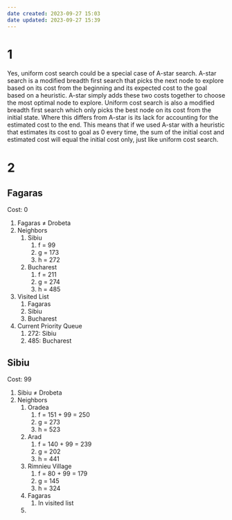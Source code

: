 ```yaml
---
date created: 2023-09-27 15:03
date updated: 2023-09-27 15:39
---
```


# 1

Yes, uniform cost search could be a special case of A-star search. A-star search is a modified breadth first search that picks the next node to explore based on its cost from the beginning and its expected cost to the goal based on a heuristic. A-star simply adds these two costs together to choose the most optimal node to explore. Uniform cost search is also a modified breadth first search which only picks the best node on its cost from the initial state. Where this differs from A-star is its lack for accounting for the estimated cost to the end. This means that if we used A-star with a heuristic that estimates its cost to goal as 0 every time, the sum of the initial cost and estimated cost will equal the initial cost only, just like uniform cost search.

# 2

## Fagaras

Cost: 0

1. Fagaras ≠ Drobeta
2. Neighbors
   1. Sibiu
      1. f = 99
      2. g = 173
      3. h = 272
   2. Bucharest
      1. f = 211
      2. g = 274
      3. h = 485
3. Visited List
   1. Fagaras
   2. Sibiu
   3. Bucharest
4. Current Priority Queue
   1. 272: Sibiu
   2. 485: Bucharest

## Sibiu

Cost: 99

1. Sibiu ≠ Drobeta
2. Neighbors
	1. Oradea
		1. f = 151 + 99 = 250
		2. g = 273
		3. h = 523
	2. Arad
		1. f = 140 + 99 = 239
		2. g = 202
		3. h = 441
	3. Rimnieu Village
		1. f = 80 + 99 = 179
		2. g = 145
		3. h = 324
	4. Fagaras
		1. In visited list
	5. 